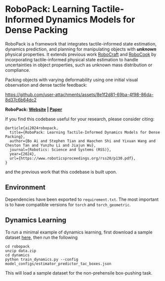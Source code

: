 # RoboPack: Learning Tactile-Informed Dynamics Models for Dense Packing

RoboPack is a framework that integrates tactile-informed state estimation, dynamics prediction, and planning for manipulating objects with ***unknown*** physical properties. It extends previous work [RoboCraft](http://hxu.rocks/robocraft/) and [RoboCook](https://hshi74.github.io/robocook/) by incorporating tactile-informed physical state estimation to handle uncertainties in object properties, such as unknown mass distribution or compliance.

Packing objects with varying deformability using one initial visual observation and dense tactile feedback:

https://github.com/user-attachments/assets/8e1f2d81-69ba-4f98-86da-8d37c6b64dc2

**RoboPack: [Website](https://robo-pack.github.io/) |  [Paper](https://arxiv.org/abs/2407.01418)**

If you find this codebase useful for your research, please consider citing: 
```
@article{ai2024robopack,
  title={RoboPack: Learning Tactile-Informed Dynamics Models for Dense Packing},
  author={Bo Ai and Stephen Tian and Haochen Shi and Yixuan Wang and Cheston Tan and Yunzhu Li and Jiajun Wu},
  journal={Robotics: Science and Systems (RSS)},
  year={2024},
  url={https://www.roboticsproceedings.org/rss20/p130.pdf},
}
```
and the previous work that this codebase is built upon. 

## Environment
Dependencies have been exported to `requirement.txt`. The most important is to have compatible versions for `torch` and `torch_geometric`. 

## Dynamics Learning
To run a minimal example of dynamics learning, first download a sample dataset [here](https://drive.google.com/file/d/1KS9Zyp4Z9K7R0F13zmgMpsP21Wa589C2/view?usp=sharing), then run the following
```angular2html
cd robopack
unzip data.zip
cd dynamics 
python train_dynamics.py --config model_configs/estimator_predictor_tac_boxes.json
```
This will load a sample dataset for the non-prehensile box-pushing task.

